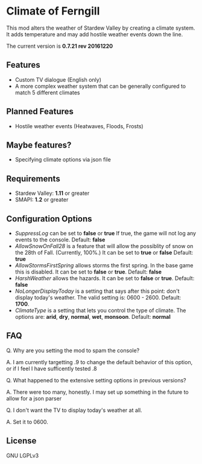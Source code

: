# Climate of Ferngill

This mod alters the weather of Stardew Valley by creating a climate system. It adds temperature and may add hostile weather events down the line.  

The current version is __0.7.21 rev 20161220__ 

## Features
* Custom TV dialogue (English only)
* A more complex weather system that can be generally configured to match 5 different climates

## Planned Features
* Hostile weather events (Heatwaves, Floods, Frosts)

## Maybe features?
* Specifying climate options via json file

## Requirements
* Stardew Valley: __1.11__ or greater
* SMAPI: __1.2__ or greater

## Configuration Options

* _SuppressLog_ can be set to __false__ or __true__  If true, the game will not log any events to the console. Default: __false__
* _AllowSnowOnFall28_ is a feature that will allow the possiblity of snow on the 28th of Fall. (Currently, 100%.) It can be set to __true__ or __false__ Default: __true__
* _AllowStormsFirstSpring_ allows storms the first spring. In the base game this is disabled. It can be set to __false__ or __true__.  Default: __false__
* _HarshWeather_ allows the hazards. It can be set to __false__ or __true__. Default: __false__        
* _NoLongerDisplayToday_ is a setting that says after this point: don't display today's weather. The valid setting is: 0600 - 2600. Default: __1700__.
* _ClimateType_ is a setting that lets you control the type of climate. The options are: __arid__, __dry__, __normal__, __wet__, __monsoon__. Default: __normal__

## FAQ

Q. Why are you setting the mod to spam the console?

A. I am currently targetting .9 to change the default behavior of this option, or if I feel I have sufficently tested .8

Q. What happened to the extensive setting options in previous versions?

A. There were too many, honestly. I may set up something in the future to allow for a json parser

Q. I don't want the TV to display today's weather at all.

A. Set it to 0600.

## License

GNU LGPLv3
